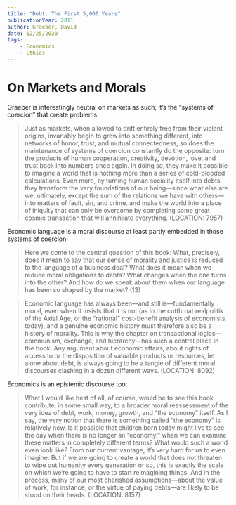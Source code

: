 ```yaml
---
title: "Debt: The First 5,000 Years"
publicationYear: 2011
author: Graeber, David
date: 12/25/2020
tags:
    - Economics
    - Ethics
---
```


# On Markets and Morals

Graeber is interestingly neutral on markets as such; it’s the “systems of coercion” that create problems.

> Just as markets, when allowed to drift entirely free from their violent origins, invariably begin to grow into something different, into networks of honor, trust, and mutual connectedness, so does the maintenance of systems of coercion constantly do the opposite: turn the products of human cooperation, creativity, devotion, love, and trust back into numbers once again. In doing so, they make it possible to imagine a world that is nothing more than a series of cold-blooded calculations. Even more, by turning human sociality itself into debts, they transform the very foundations of our being—since what else are we, ultimately, except the sum of the relations we have with others—into matters of fault, sin, and crime, and make the world into a place of iniquity that can only be overcome by completing some great cosmic transaction that will annihilate everything. (LOCATION: 7957)

Economic language is a moral discourse at least partly embedded in those systems of coercion:

> Here we come to the central question of this book: What, precisely, does it mean to say that our sense of morality and justice is reduced to the language of a business deal? What does it mean when we reduce moral obligations to debts? What changes when the one turns into the other? And how do we speak about them when our language has been so shaped by the market? (13)

> Economic language has always been—and still is—fundamentally moral, even when it insists that it is not (as in the cutthroat realpolitik of the Axial Age, or the “rational” cost-benefit analysis of economists today), and a genuine economic history must therefore also be a history of morality. This is why the chapter on transactional logics—communism, exchange, and hierarchy—has such a central place in the book. Any argument about economic affairs, about rights of access to or the disposition of valuable products or resources, let alone about debt, is always going to be a tangle of different moral discourses clashing in a dozen different ways. (LOCATION: 8092)

Economics is an epistemic discourse too:

> What I would like best of all, of course, would be to see this book contribute, in some small way, to a broader moral reassessment of the very idea of debt, work, money, growth, and “the economy” itself. As I say, the very notion that there is something called “the economy” is relatively new. Is it possible that children born today might live to see the day when there is no longer an “economy,” when we can examine these matters in completely different terms? What would such a world even look like? From our current vantage, it’s very hard for us to even imagine. But if we are going to create a world that does not threaten to wipe out humanity every generation or so, this is exactly the scale on which we’re going to have to start reimagining things. And in the process, many of our most cherished assumptions—about the value of work, for instance, or the virtue of paying debts—are likely to be stood on their heads. (LOCATION: 8157)

